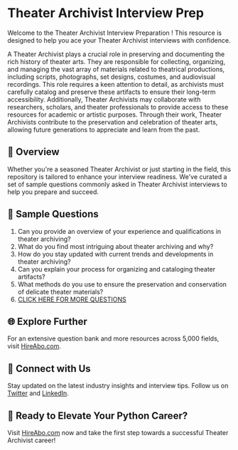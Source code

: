 # Theater Archivist Interview Prep

Welcome to the Theater Archivist Interview Preparation ! This resource is designed to help you ace your Theater Archivist interviews with confidence.

A Theater Archivist plays a crucial role in preserving and documenting the rich history of theater arts. They are responsible for collecting, organizing, and managing the vast array of materials related to theatrical productions, including scripts, photographs, set designs, costumes, and audiovisual recordings. This role requires a keen attention to detail, as archivists must carefully catalog and preserve these artifacts to ensure their long-term accessibility. Additionally, Theater Archivists may collaborate with researchers, scholars, and theater professionals to provide access to these resources for academic or artistic purposes. Through their work, Theater Archivists contribute to the preservation and celebration of theater arts, allowing future generations to appreciate and learn from the past.

## 🚀 Overview

Whether you're a seasoned Theater Archivist or just starting in the field, this repository is tailored to enhance your interview readiness. We've curated a set of sample questions commonly asked in Theater Archivist interviews to help you prepare and succeed.

## 📝 Sample Questions

1. Can you provide an overview of your experience and qualifications in theater archiving?
2. What do you find most intriguing about theater archiving and why?
3. How do you stay updated with current trends and developments in theater archiving?
4. Can you explain your process for organizing and cataloging theater artifacts?
5. What methods do you use to ensure the preservation and conservation of delicate theater materials?
6. [CLICK HERE FOR MORE QUESTIONS](https://hireabo.com/job/16_3_16/Theater%20Archivist)

## 🌐 Explore Further

For an extensive question bank and more resources across 5,000 fields, visit [HireAbo.com](https://www.hireabo.com).

## 📱 Connect with Us

Stay updated on the latest industry insights and interview tips. Follow us on [Twitter](https://twitter.com/hireabo) and [LinkedIn](https://www.linkedin.com/in/hire-abo-3609972a8/).

## 🚀 Ready to Elevate Your Python Career?

Visit [HireAbo.com](https://www.hireabo.com) now and take the first step towards a successful Theater Archivist career!